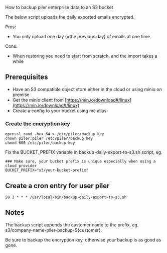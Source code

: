 How to backup piler enterprise data to an S3 bucket

The below script uploads the daily exported emails encrypted.

Pros:
* You only upload one day (=the previous day) of emails at one time

Cons:
* When restoring you need to start from scratch, and the import takes a while

## Prerequisites

* Have an S3 compatible object store either in the cloud or using minio on premise
* Get the minio client from [https://min.io/download#/linux](https://min.io/download#/linux)
* Create a config to your bucket using mc alias

### Create the encryption key

```
openssl rand -hex 64 > /etc/piler/backup.key
chown piler:piler /etc/piler/backup.key
chmod 600 /etc/piler/backup.key
```

Fix the BUCKET_PREFIX variable in backup-daily-export-to-s3.sh script, eg.

```
### Make sure, your bucket prefix is unique especially when using a cloud provider
BUCKET_PREFIX="s3/your-bucket-prefix"
```

## Create a cron entry for user piler

```
50 3 * * * /usr/local/bin/backup-daily-export-to-s3.sh
```

## Notes

The backup script appends the customer name to the prefix, eg. s3/company-name-piler-backup-${customer}.

Be sure to backup the encryption key, otherwise your backup is as good as gone.
